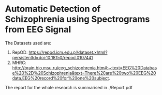 # Automatic Detection of Schizophrenia using Spectrograms from EEG Signal

The Datasets used are:

1) RepOD: https://repod.icm.edu.pl/dataset.xhtml?persistentId=doi:10.18150/repod.0107441
2) MHRC: http://brain.bio.msu.ru/eeg_schizophrenia.htm#:~:text=EEG%20Database%20%2D%20Schizophrenia&text=There%20are%20two%20EEG%20data,EEG%20record%20for%20one%20subject.

The report for the whole research is summarised in ./Report.pdf